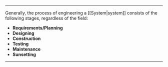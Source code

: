 ***

Generally, the process of engineering a [[System|system]] consists of the following stages, regardless of the field:

- **Requirements/Planning**
- **Designing**
- **Construction**
- **Testing**
- **Maintenance**
- **Sunsetting**

***
